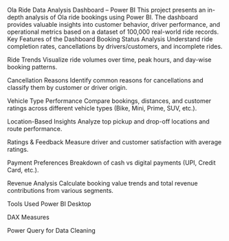  Ola Ride Data Analysis Dashboard – Power BI
This project presents an in-depth analysis of Ola ride bookings using Power BI. The dashboard provides valuable insights into customer behavior, driver performance, and operational metrics based on a dataset of 100,000 real-world ride records.
Key Features of the Dashboard
Booking Status Analysis
Understand ride completion rates, cancellations by drivers/customers, and incomplete rides.

Ride Trends
Visualize ride volumes over time, peak hours, and day-wise booking patterns.

Cancellation Reasons
Identify common reasons for cancellations and classify them by customer or driver origin.

Vehicle Type Performance
Compare bookings, distances, and customer ratings across different vehicle types (Bike, Mini, Prime, SUV, etc.).

Location-Based Insights
Analyze top pickup and drop-off locations and route performance.

Ratings & Feedback
Measure driver and customer satisfaction with average ratings.

Payment Preferences
Breakdown of cash vs digital payments (UPI, Credit Card, etc.).

Revenue Analysis
Calculate booking value trends and total revenue contributions from various segments.

Tools Used
Power BI Desktop

DAX Measures

Power Query for Data Cleaning
